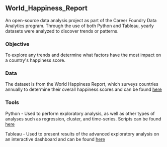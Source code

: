 ## World_Happiness_Report

An open-source data analysis project as part of the Career Foundry Data Analytics program. Through the use of both Python and Tableau, yearly datasets were analyzed to discover trends or patterns. 

### Objective

To explore any trends and determine what factors have the most impact on a country's happiness score. 

### Data

The dataset is from the World Happiness Report, which surveys countries annually to determine their overall happiness scores and can be found [here](https://www.kaggle.com/datasets/unsdsn/world-happiness)

### Tools

Python - Used to perform exploratory analysis, as well as other types of analyses such as regression, cluster, and time-series. Scripts can be found [here](https://github.com/bryan-limbo/World_Happiness_Report/tree/main/World%20Happiness%20Report/03.%20Scripts)

Tableau - Used to present results of the advanced exploratory analysis on an interactive dashboard and can be found [here](https://public.tableau.com/app/profile/bryan.lim3944/viz/WorldHappinessReport_16692311404740/WorldHappinessReport)
